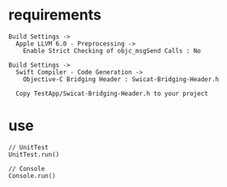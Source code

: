 # requirements

	Build Settings ->
	  Apple LLVM 6.0 - Preprocessing ->
	    Enable Strict Checking of objc_msgSend Calls : No

	Build Settings ->
      Swift Compiler - Code Generation ->
        Objective-C Bridging Header : Swicat-Bridging-Header.h

      Copy TestApp/Swicat-Bridging-Header.h to your project



# use
	// UnitTest
	UnitTest.run()

	// Console
	Console.run()
